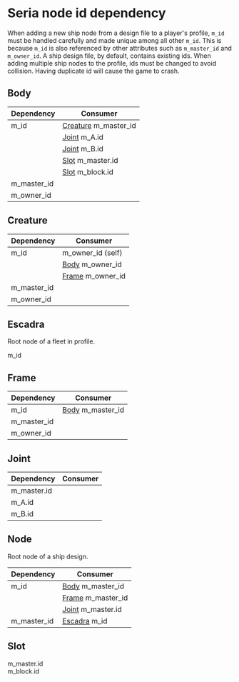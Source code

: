 # Seria node id dependency

When adding a new ship node from a design file to a player's profile, `m_id` must be handled carefully and made unique among all other `m_id`. This is because `m_id` is also referenced by other attributes such as `m_master_id` and `m_owner_id`. A ship design file, by default, contains existing ids. When adding multiple ship nodes to the profile, ids must be changed to avoid collision. Having duplicate id will cause the game to crash.

## Body

|Dependency|Consumer|
|-|-|
|m_id|[Creature](#creature) m_master_id|
||[Joint](#joint) m_A.id|
||[Joint](#joint) m_B.id|
||[Slot](#slot) m_master.id|
||[Slot](#slot) m_block.id|
|m_master_id||
|m_owner_id||

## Creature

|Dependency|Consumer|
|-|-|
|m_id|m_owner_id (self)|
||[Body](#body) m_owner_id|
||[Frame](#frame) m_owner_id|
|m_master_id||
|m_owner_id||

## Escadra

Root node of a fleet in profile.

m_id

## Frame

|Dependency|Consumer|
|-|-|
|m_id|[Body](#body) m_master_id|
|m_master_id||
|m_owner_id||

## Joint

|Dependency|Consumer|
|-|-|
|m_master.id||
|m_A.id||
|m_B.id||

## Node

Root node of a ship design.

|Dependency|Consumer|
|-|-|
|m_id|[Body](#body) m_master_id|
||[Frame](#frame) m_master_id|
||[Joint](#joint) m_master.id|
|m_master_id|[Escadra](#escadra) m_id|

## Slot

m_master.id  
m_block.id
